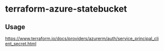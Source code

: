 # terraform-azure-statebucket
## Usage
https://www.terraform.io/docs/providers/azurerm/auth/service_principal_client_secret.html